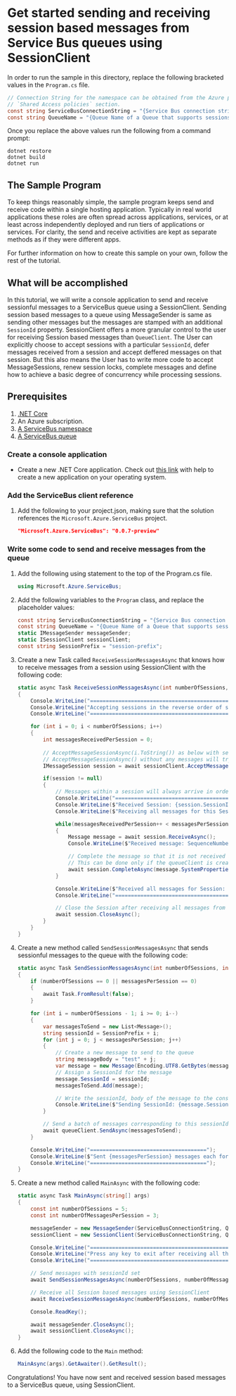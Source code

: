 # Get started sending and receiving session based messages from Service Bus queues using SessionClient

In order to run the sample in this directory, replace the following bracketed values in the `Program.cs` file.

```csharp
// Connection String for the namespace can be obtained from the Azure portal under the 
// `Shared Access policies` section.
const string ServiceBusConnectionString = "{Service Bus connection string}";
const string QueueName = "{Queue Name of a Queue that supports sessions}";
```

Once you replace the above values run the following from a command prompt:
   
```
dotnet restore
dotnet build
dotnet run
```

## The Sample Program
To keep things reasonably simple, the sample program keeps send and receive code within a single hosting application.
Typically in real world applications these roles are often spread across applications, services, or at least across 
independently deployed and run tiers of applications or services. For clarity, the send and receive activities are kept as 
separate methods as if they were different apps.

For further information on how to create this sample on your own, follow the rest of the tutorial.

## What will be accomplished
In this tutorial, we will write a console application to send and receive sessionful messages to a ServiceBus queue using a SessionClient.
Sending session based messages to a queue using MessageSender is same as sending other messages but the messages are stamped with an additional 
`SessionId` property. SessionClient offers a more granular control to the user for receiving Session based messages than `QueueClient`. The User 
can explicitly choose to accept sessions with a particular `SessionId`, defer messages received from a session and accept deffered messages on that session.
But this also means the User has to write more code to accept MessageSessions, renew session locks, complete messages and 
define how to achieve a basic degree of concurrency while processing sessions.

## Prerequisites
1. [.NET Core](https://www.microsoft.com/net/core)
2. An Azure subscription.
3. [A ServiceBus namespace](https://docs.microsoft.com/en-us/azure/service-bus-messaging/service-bus-create-namespace-portal) 
4. [A ServiceBus queue](https://docs.microsoft.com/en-us/azure/service-bus-messaging/service-bus-dotnet-get-started-with-queues#2-create-a-queue-using-the-azure-portal)

### Create a console application

- Create a new .NET Core application. Check out [this link](https://docs.microsoft.com/en-us/dotnet/articles/core/getting-started) with help to create a new application on your operating system.

### Add the ServiceBus client reference

1. Add the following to your project.json, making sure that the solution references the `Microsoft.Azure.ServiceBus` project.

    ```json
    "Microsoft.Azure.ServiceBus": "0.0.7-preview"
    ```

### Write some code to send and receive messages from the queue
1. Add the following using statement to the top of the Program.cs file.
   
    ```csharp
    using Microsoft.Azure.ServiceBus;
    ```

1. Add the following variables to the `Program` class, and replace the placeholder values:
    
    ```csharp
    const string ServiceBusConnectionString = "{Service Bus connection string}";
    const string QueueName = "{Queue Name of a Queue that supports sessions}";
    static IMessageSender messageSender;
    static ISessionClient sessionClient;
	const string SessionPrefix = "session-prefix";
    ```

1. Create a new Task called `ReceiveSessionMessagesAsync` that knows how to receive messages from a session using SessionClient with the following code:

	```csharp
	static async Task ReceiveSessionMessagesAsync(int numberOfSessions, int messagesPerSession)
    {
		Console.WriteLine("===================================================================");
        Console.WriteLine("Accepting sessions in the reverse order of sends for demo purposes");
        Console.WriteLine("===================================================================");

		for (int i = 0; i < numberOfSessions; i++)
		{
			int messagesReceivedPerSession = 0;
			
			// AcceptMessageSessionAsync(i.ToString()) as below with session id as parameter will try to get a session with that sessionId.
            // AcceptMessageSessionAsync() without any messages will try to get any available session with messages associated with that session.
            IMessageSession session = await sessionClient.AcceptMessageSessionAsync(SessionPrefix + i.ToString());

            if(session != null)
            {
				// Messages within a session will always arrive in order.
				Console.WriteLine("=====================================");
				Console.WriteLine($"Received Session: {session.SessionId}");
				Console.WriteLine($"Receiving all messages for this Session");

				while(messagesReceivedPerSession++ < messagesPerSession)
                {
					Message message = await session.ReceiveAsync();
					Console.WriteLine($"Received message: SequenceNumber:{message.SystemProperties.SequenceNumber} Body:{Encoding.UTF8.GetString(message.Body)}");

                    // Complete the message so that it is not received again.
                    // This can be done only if the queueClient is created in ReceiveMode.PeekLock mode (which is default).
                    await session.CompleteAsync(message.SystemProperties.LockToken);
				}

				Console.WriteLine($"Received all messages for Session: {session.SessionId}");
                Console.WriteLine("=====================================");

                // Close the Session after receiving all messages from the session
                await session.CloseAsync();
            }
        }
    }
	```

1. Create a new method called `SendSessionMessagesAsync` that sends sessionful messages to the queue with the following code:

    ```csharp
	static async Task SendSessionMessagesAsync(int numberOfSessions, int messagesPerSession)
    {
        if (numberOfSessions == 0 || messagesPerSession == 0)
        {
			await Task.FromResult(false);
        }

        for (int i = numberOfSessions - 1; i >= 0; i--)
        {
			var messagesToSend = new List<Message>();
            string sessionId = SessionPrefix + i;
            for (int j = 0; j < messagesPerSession; j++)
            {
				// Create a new message to send to the queue
				string messageBody = "test" + j;
                var message = new Message(Encoding.UTF8.GetBytes(messageBody));
                // Assign a SessionId for the message
                message.SessionId = sessionId;
                messagesToSend.Add(message);

				// Write the sessionId, body of the message to the console
                Console.WriteLine($"Sending SessionId: {message.SessionId}, message: {messageBody}");
            }

            // Send a batch of messages corresponding to this sessionId to the queue
            await queueClient.SendAsync(messagesToSend);
        }

		Console.WriteLine("=====================================");
        Console.WriteLine($"Sent {messagesPerSession} messages each for {numberOfSessions} sessions.");
		Console.WriteLine("=====================================");
    }
    ```

1. Create a new method called `MainAsync` with the following code:
   
    ```csharp
    static async Task MainAsync(string[] args)
    {
		const int numberOfSessions = 5;
        const int numberOfMessagesPerSession = 3;

        messageSender = new MessageSender(ServiceBusConnectionString, QueueName);
        sessionClient = new SessionClient(ServiceBusConnectionString, QueueName);

		Console.WriteLine("======================================================");
        Console.WriteLine("Press any key to exit after receiving all the messages.");
        Console.WriteLine("======================================================");

		// Send messages with sessionId set
        await SendSessionMessagesAsync(numberOfSessions, numberOfMessagesPerSession);      

		// Receive all Session based messages using SessionClient
        await ReceiveSessionMessagesAsync(numberOfSessions, numberOfMessagesPerSession);

        Console.ReadKey();

		await messageSender.CloseAsync();
        await sessionClient.CloseAsync();
    }
    ```

1. Add the following code to the `Main` method:
    
    ```csharp
    MainAsync(args).GetAwaiter().GetResult();
    ```

Congratulations! You have now sent and received session based messages to a ServiceBus queue, using SessionClient.
